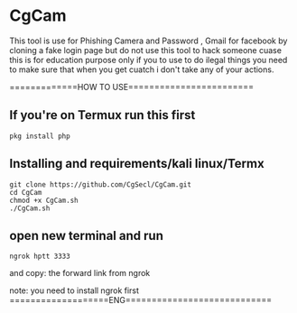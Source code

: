  # CgCam                                                                         
This tool is use for Phishing Camera and Password , Gmail for facebook by cloning a fake login page but do not use this tool to hack someone cuase this is for education purpose only if you to use to do ilegal things you need to make sure that when you get cuatch i don't take any of your actions.



=============HOW TO USE========================
## If you're on Termux run this first 
```
pkg install php
```

## Installing and requirements/kali linux/Termx
```
git clone https://github.com/CgSecl/CgCam.git
cd CgCam
chmod +x CgCam.sh
./CgCam.sh
```
## open new terminal and run 
```
ngrok hptt 3333
```

and copy: the forward link from ngrok

note: you need to install ngrok first
===================ENG============================
